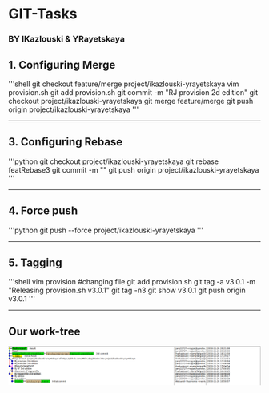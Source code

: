 # GIT-Tasks
###			BY IKazlouski & YRayetskaya


## 1. Configuring Merge

'''shell
git checkout feature/merge project/ikazlouski-yrayetskaya
vim provision.sh 
git add provision.sh
git commit -m "RJ provision 2d edition"
git checkout project/ikazlouski-yrayetskaya
git merge feature/merge
git push origin project/ikazlouski-yrayetskaya
'''

***
## 3. Configuring Rebase
'''python
git checkout project/ikazlouski-yrayetskaya
git rebase featRebase3
git commit -m ""
git push origin project/ikazlouski-yrayetskaya
'''

***
## 4. Force push
'''python
git push --force  project/ikazlouski-yrayetskaya 
'''
***
## 5. Tagging        
'''shell
vim provision    #changing file
git add provision.sh 
git tag -a v3.0.1 -m "Releasing provision.sh v3.0.1"
git tag -n3 
git show v3.0.1
git push origin v3.0.1
'''
***

## Our work-tree
![](tree.png)
